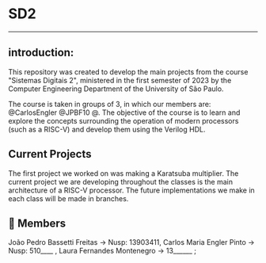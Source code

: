 # SD2
---
## introduction:
 This repository was created to develop the main projects from the course "Sistemas Digitais 2", ministered in the first semester of 2023 by the Computer Engineering Department of the University of São Paulo.
 
 The course is taken in groups of 3, in which our members are: @CarlosEngler @JPBF10 @. The objective of the course is to learn and explore the concepts surrounding the operation of modern processors (such as a RISC-V) and develop them using the Verilog HDL.

 ## Current Projects

 The first project we worked on was making a Karatsuba multiplier.
 The current project we are developing throughout the classes is the main architecture of a RISC-V processor.
 The future implementations we make in each class will be made in branches.

 ## :memo: Members
 João Pedro Bassetti Freitas -> Nusp: 13903411,
 Carlos Maria Engler Pinto -> Nusp: 510____ ,
 Laura Fernandes Montenegro -> 13______ ;